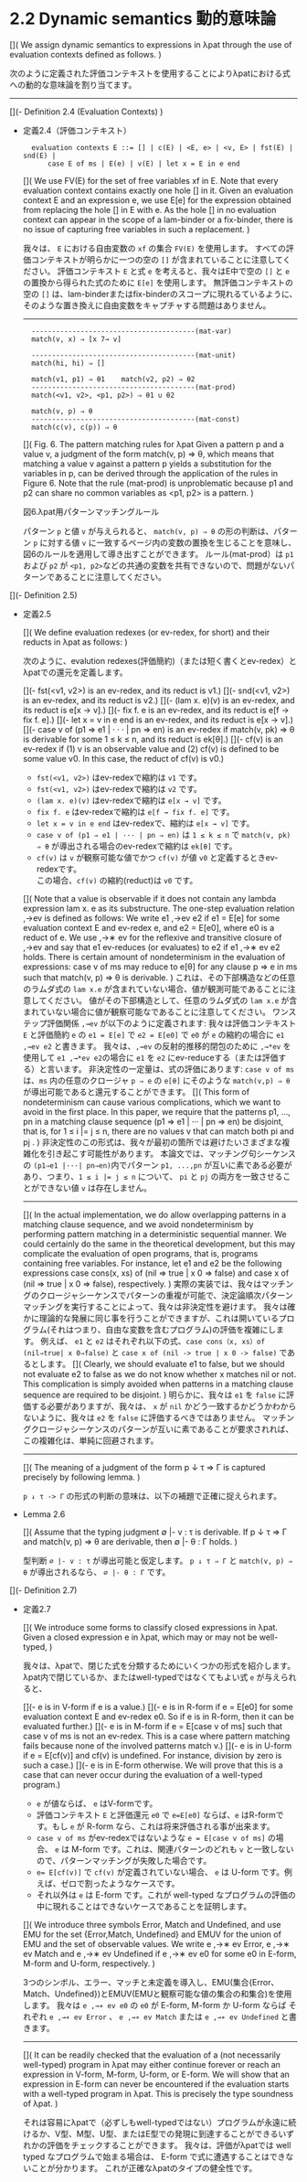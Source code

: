 # 2.2 Dynamic semantics 動的意味論

[](
We assign dynamic semantics to expressions in λpat through the use of evaluation contexts defined as follows.
)

次のように定義された評価コンテキストを使用することによりλpatにおける式への動的な意味論を割り当てます。

----

[](- Definition 2.4 (Evaluation Contexts)
)

- 定義2.4（評価コンテキスト）

		evaluation contexts E ::= [] | c(E) | <E, e> | <v, E> | fst(E) | snd(E) |
			case E of ms | E(e) | v(E) | let x = E in e end

	[](
	We use FV(E) for the set of free variables xf in E.
	Note that every evaluation context contains exactly one hole [] in it.
	Given an evaluation context E and an expression e, we use E[e] for the expression obtained from replacing the hole [] in E with e.
	As the hole [] in no evaluation context can appear in the scope of a lam-binder or a fix-binder, there is no issue of capturing free variables in such a replacement.
	)

	我々は、 `E` における自由変数の `xf` の集合 `FV(E)` を使用します。
	すべての評価コンテキストが明らかに一つの空の `[]` が含まれていることに注意してください。
	評価コンテキスト `E` と式 `e` を考えると、我々はE中で空の `[]` と `e` の置換から得られた式のために `E[e]` を使用します。
	無評価コンテキストの空の `[]` は、lam-binderまたはfix-binderのスコープに現れるているように、そのような置き換えに自由変数をキャプチャする問題はありません。

	----

		----------------------------------------(mat-var)
		match(v, x) ⇒ [x 7→ v]

		----------------------------------------(mat-unit)
		match(hi, hi) ⇒ []

		match(v1, p1) ⇒ θ1    match(v2, p2) ⇒ θ2
		----------------------------------------(mat-prod)
		match(<v1, v2>, <p1, p2>) ⇒ θ1 ∪ θ2

		match(v, p) ⇒ θ
		----------------------------------------(mat-const)
		match(c(v), c(p)) ⇒ θ

	[](
	Fig. 6. The pattern matching rules for λpat
	Given a pattern p and a value v, a judgment of the form match(v, p) ⇒ θ, which means that matching a value v against a pattern p yields a substitution for the variables in p, can be derived through the application of the rules in Figure 6.
	Note that the rule (mat-prod) is unproblematic because p1 and p2 can share no common variables as <p1, p2> is a pattern.
	)

	図6.λpat用パターンマッチングルール

	パターン `p` と値 `v` が与えられると、 `match(v, p) ⇒ θ` の形の判断は、パターン `p` に対する値 `v` に一致するページ内の変数の置換を生じることを意味し、図6のルールを適用して導き出すことができます。
	ルール(mat-prod）は `p1` および `p2` が `<p1, p2>`などの共通の変数を共有できないので、問題がないパターンであることに注意してください。

[](- Definition 2.5)

- 定義2.5

	[](
	We define evaluation redexes (or ev-redex, for short) and their reducts in λpat as follows:
	)

	次のように、evalution redexes(評価簡約)（または短く書くとev-redex）とλpatでの還元を定義します。

	[](- fst(<v1, v2>) is an ev-redex, and its reduct is v1.)
	[](- snd(<v1, v2>) is an ev-redex, and its reduct is v2.)
	[](- (lam x. e)(v) is an ev-redex, and its reduct is e[x → v].)
	[](- fix f. e is an ev-redex, and its reduct is e[f → fix f. e].)
	[](- let x = v in e end is an ev-redex, and its reduct is e[x → v].)
	[](- case v of (p1 ⇒ e1 | · · · | pn ⇒ en) is an ev-redex if match(v, pk) ⇒ θ is derivable for some 1 ≤ k ≤ n, and its reduct is ek[θ].)
	[](- cf(v) is an ev-redex if (1) v is an observable value and (2) cf(v) is defined to be some value v0.
		In this case, the reduct of cf(v) is v0.)

	- `fst(<v1, v2>)` はev-redexで縮約は `v1` です。
	- `fst(<v1, v2>)` はev-redexで縮約は `v2` です。
	- `(lam x. e)(v)` はev-redexで縮約は `e[x → v]` です。
	- `fix f. e` はev-redexで縮約は `e[f → fix f. e]` です。
	- `let x = v in e end` はev-redexで、縮約は `e[x → v]` です。
	- `case v of (p1 ⇒ e1 | ··· | pn ⇒ en)` は `1 ≤ k ≤ n` で `match(v, pk) ⇒ θ` が導出される場合のev-redexで縮約は `ek[θ]` です。
	- `cf(v)` は `v` が観察可能な値でかつ `cf(v)` が値 `v0` と定義するときev-redexです。<br>この場合、`cf(v)` の縮約(reduct)は `v0` です。

	[](
	Note that a value is observable if it does not contain any lambda expression lam x. e as its substructure.
	The one-step evaluation relation ,→ev is defined as follows:
	We write e1 ,→ev e2 if e1 = E[e] for some evaluation context E and ev-redex e, and e2 = E[e0], where e0 is a reduct of e.
	We use ,→∗ ev for the reflexive and transitive closure of ,→ev and say that e1 ev-reduces (or evaluates) to e2 if e1 ,→∗ ev e2 holds.
	There is certain amount of nondeterminism in the evaluation of expressions: case v of ms may reduce to e[θ] for any clause p ⇒ e in ms such that match(v, p) ⇒ θ is derivable.
	)
	これは、その下部構造などの任意のラムダ式の `lam x.e` が含まれていない場合、値が観測可能であることに注意してください。
	値がその下部構造として、任意のラムダ式の `lam x.e` が含まれていない場合に値が観察可能なであることに注意してください。
	ワンステップ評価関係 `,→ev` が以下のように定義されます:
	我々は評価コンテキスト `E` と評価簡約 `e` の `e1 = E[e]` で `e2 = E[e0]` で `e0` が `e` の縮約の場合に `e1 ,→ev e2` と書きます。
	我々は、`,→ev` の反射的推移的閉包のために `,→*ev` を使用して `e1 ,→*ev e2`の場合に `e1` を `e2` にev-reduceする（または評価する）と言います。
	非決定性の一定量は、式の評価にあります: `case v of ms` は、`ms` 内の任意のクロージャ `p ⇒ e` の `e[θ]` にそのような `match(v,p) ⇒ θ` が導出可能であると還元することができます。
	[](
	This form of nondeterminism can cause various complications, which we want to avoid in the first place.
	In this paper, we require that the patterns p1, ..., pn in a matching clause sequence (p1 ⇒ e1 | ··· | pn ⇒ en) be disjoint, that is, for 1 ≤ i |= j ≤ n, there are no values v that can match both pi and pj .
	)
	非決定性のこの形式は、我々が最初の箇所では避けたいさまざまな複雑化を引き起こす可能性があります。
	本論文では、マッチング句シーケンスの `(p1⇒e1 |···| pn⇒en)`内でパターン `p1, ...,pn` が互いに素である必要があり、つまり、`1 ≤ i |= j ≤ n` について、 `pi` と `pj` の両方を一致させることができない値 `v` は存在しません。

	----

	[](
	In the actual implementation, we do allow overlapping patterns in a matching clause sequence, and we avoid nondeterminism by performing pattern matching in a deterministic sequential manner.
	We could certainly do the same in the theoretical development, but this may complicate the evaluation of open programs, that is, programs containing free variables.
	For instance, let e1 and e2 be the following expressions case cons(x, xs) of (nil ⇒ true | x 0 ⇒ false) and case x of (nil ⇒ true | x 0 ⇒ false), respectively.
	)
	実際の実装では、我々はマッチングのクロージャシーケンスでパターンの重複が可能で、決定論順次パターンマッチングを実行することによって、我々は非決定性を避けます。
	我々は確かに理論的な発展に同じ事を行うことができますが、これは開いているプログラム(それはつまり、自由な変数を含むプログラム)の評価を複雑にします。
	例えば、 `e1` と `e2` はそれぞれ以下の式、`case cons（x, xs）of (nil⇒true| x 0⇒false)` と `case x of (nil -> true | x 0 -> false)` であるとします。
	[](
	Clearly, we should evaluate e1 to false, but we should not evaluate e2 to false as we do not know whether x matches nil or not.
	This complication is simply avoided when patterns in a matching clause sequence are required to be disjoint.
	)
	明らかに、我々は `e1` を `false` に評価する必要がありますが、我々は、 `x` が `nil` かどう一致するかどうかわからないように、我々は `e2` を `false` に評価するべきではありません。
	マッチングクロージャシーケンスのパターンが互いに素であることが要求されれば、この複雑化は、単純に回避されます。

	----

	[](
	The meaning of a judgment of the form p ↓ τ ⇒ Γ is captured precisely by following lemma.
	)

	`p ↓ τ -> Γ` の形式の判断の意味は、以下の補題で正確に捉えられます。

- Lemma 2.6

	[](
	Assume that the typing judgment ∅ |- v : τ is derivable.
	If p ↓ τ ⇒ Γ and match(v, p) ⇒ θ are derivable, then ∅ |- θ : Γ holds.
	)

	型判断 `∅ |- v : τ` が導出可能と仮定します。
	`p ↓ τ ⇒ Γ` と `match(v, p) ⇒ θ` が導出されるなら、 `∅ |- θ : Γ` です。

[](- Definition 2.7)

- 定義2.7

	[](
	We introduce some forms to classify closed expressions in λpat.
	Given a closed expression e in λpat, which may or may not be well-typed,
	)

	我々は、λpatで、閉じた式を分類するためにいくつかの形式を紹介します。
	λpat内で閉じているか、またはwell-typedではなくてもよい式 `e` が与えられると、

	[](- e is in V-form if e is a value.)
	[](- e is in R-form if e = E[e0] for some evaluation context E and ev-redex e0. So if e is in R-form, then it can be evaluated further.)
	[](- e is in M-form if e = E[case v of ms] such that case v of ms is not an ev-redex. This is a case where pattern matching fails because none of the involved patterns match v.)
	[](- e is in U-form if e = E[cf(v)] and cf(v) is undefined. For instance, division by zero is such a case.)
	[](- e is in E-form otherwise. We will prove that this is a case that can never occur during the evaluation of a well-typed program.)

	- `e` が値ならば、 `e` はV-formです。
	- 評価コンテキスト `E` と評価還元 `e0` で `e=E[e0]` ならば、`e` はR-formです。もし `e` が R-form なら、これは将来評価される事が出来ます。
	- `case v of ms` がev-redexではないような `e = E[case v of ms]` の場合、 `e` は M-form です。これは、関連パターンのどれも `v` と一致しないので、パターンマッチングが失敗した場合です。
	- `e= E[cf(v)]` で `cf(v)` が定義されていない場合、 `e` は U-form です。例えば、ゼロで割ったようなケースです。
	- それ以外は `e` は E-form です。これが well-typed なプログラムの評価の中に現れることはできないケースであることを証明します。

	[](
	We introduce three symbols Error, Match and Undefined, and use EMU for the set {Error,Match, Undefined} and EMUV for the union of EMU and the set of observable values.
	We write e ,→∗ ev Error, e ,→∗ ev Match and e ,→∗ ev Undefined if e ,→∗ ev e0 for some e0 in E-form, M-form and U-form, respectively.
	)

	3つのシンボル、エラー、マッチと未定義を導入し、EMU(集合{Error、Match、Undefined})とEMUV(EMUと観察可能な値の集合の和集合)を使用します。
	我々は `e ,→∗ ev e0` の `e0` が E-form, M-form か U-form ならば それぞれ `e ,→∗ ev Error` 、 `e ,→∗ ev Match` または `e ,→∗ ev Undefined` と書きます。

	----

	[](
	It can be readily checked that the evaluation of a (not necessarily well-typed) program in λpat may either continue forever or reach an expression in V-form, M-form, U-form, or E-form.
	We will show that an expression in E-form can never be encountered if the evaluation starts with a well-typed program in λpat.
	This is precisely the type soundness of λpat.
	)

	それは容易にλpatで（必ずしもwell-typedではない）プログラムが永遠に続けるか、V型、M型、U型、またはE型での発現に到達することができるいずれかの評価をチェックすることができます。
	我々は、評価がλpatでは well typed なプログラムで始まる場合は、 E-form で式に遭遇することはできないことが分かります。
	これが正確なλpatのタイプの健全性です。
